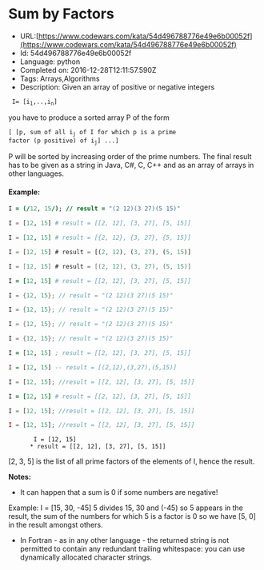 # Sum by Factors

 - URL:[https://www.codewars.com/kata/54d496788776e49e6b00052f](https://www.codewars.com/kata/54d496788776e49e6b00052f)
 - Id: 54d496788776e49e6b00052f
 - Language: python
 - Completed on: 2016-12-28T12:11:57.590Z
 - Tags: Arrays,Algorithms
 - Description:
Given an array of positive or negative integers 

<code> I= [i<sub>1</sub>,..,i<sub>n</sub>]</code>

you have to produce a sorted array P of the form 

<code>[ [p, sum of all i<sub>j</sub> of I for which p is a prime factor (p positive) of i<sub>j</sub>] ...]</code>

P will be sorted by increasing order of the prime numbers.
The final result has to be given as a string in Java, C#, C, C++ and as an array of arrays in other languages.

#### Example:

```fortran
I = (/12, 15/); // result = "(2 12)(3 27)(5 15)"
```
```python
I = [12, 15] # result = [[2, 12], [3, 27], [5, 15]]
```
```elixir
I = [12, 15] # result = [{2, 12}, {3, 27}, {5, 15}]
```
```rust
I = [12, 15] # result = [(2, 12), (3, 27), (5, 15)]
```
```swift
I = [12, 15] # result = [(2, 12), (3, 27), (5, 15)]
```
```ruby
I = [12, 15] # result = [[2, 12], [3, 27], [5, 15]]
```
```java
I = {12, 15}; // result = "(2 12)(3 27)(5 15)"
```
```cpp
I = {12, 15}; // result = "(2 12)(3 27)(5 15)"
```
```c
I = {12, 15}; // result = "(2 12)(3 27)(5 15)"
```
```csharp
I = {12, 15}; // result = "(2 12)(3 27)(5 15)"
```
```clojure
I = [12, 15] ; result = [[2, 12], [3, 27], [5, 15]]
```
```haskell
I = [12, 15] -- result = [(2,12),(3,27),(5,15)]
```
```javascript
I = [12, 15]; //result = [[2, 12], [3, 27], [5, 15]]
```
```coffeescript
I = [12, 15] # result = [[2, 12], [3, 27], [5, 15]]
```
```typescript
I = [12, 15]; //result = [[2, 12], [3, 27], [5, 15]]
```
```php
I = [12, 15]; //result = [[2, 12], [3, 27], [5, 15]]
```
```cobol
       I = [12, 15]
      * result = [[2, 12], [3, 27], [5, 15]]
```
[2, 3, 5] is the list of all prime factors of the elements of I, hence the result.

**Notes:**
- It can happen that a sum is 0 if some numbers are negative!

Example: I = [15, 30, -45]
5 divides 15, 30 and (-45) so 5 appears in the result, the sum of the numbers for which 5 is a factor is 0 so we have [5, 0] in the result amongst others. 

- In Fortran - as in any other language - the returned string is not permitted to contain any redundant trailing whitespace: you can use dynamically allocated character strings.




